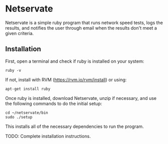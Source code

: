 # Netservate

Netservate is a simple ruby program that runs network speed tests, logs the results, and notifies the user through email when the results don't meet a given criteria.

## Installation

First, open a terminal and check if ruby is installed on your system:

```
ruby -v
```

If not, install with RVM (https://rvm.io/rvm/install) or using:

```
apt-get install ruby
```

Once ruby is installed, download Netservate, unzip if necessary, and use the following commands to do the initial setup:

```
cd ~/netservate/bin
sudo ./setup
```

This installs all of the necessary dependencies to run the program.

TODO: Complete installation instructions.
